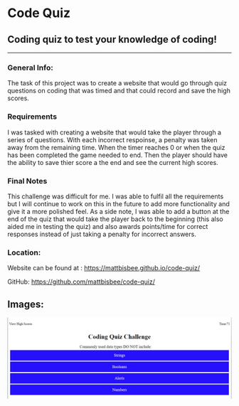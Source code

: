 # Code Quiz

## Coding quiz to test your knowledge of coding! #
---
### **General Info:**
The task of this project was to create a website that would go through quiz questions on coding that was timed and that could record and save the high scores.


### **Requirements**
I was tasked with creating a website that would take the player through a series of questions. With each incorrect respoinse, a penalty was taken away from the remaining time. When the timer reaches 0 or when the quiz has been completed the game needed to end. Then the player should have the ability to save thier score a the end and see the current high scores. 


### **Final Notes**
This challenge was difficult for me. I was able to fulfil all the requirements but I will continue to work on this in the future to add more functionality and give it a more polished feel. As a side note, I was able to add a button at the end of the quiz that would take the player back to the beginning (this also aided me in testing the quiz) and also awards points/time for correct responses instead of just taking a penalty for incorrect answers.

### **Location:**
Website can be found at : https://mattbisbee.github.io/code-quiz/

GitHub: https://github.com/mattbisbee/code-quiz/

## **Images:**
![Screenshot](assets/capture.jpg)

